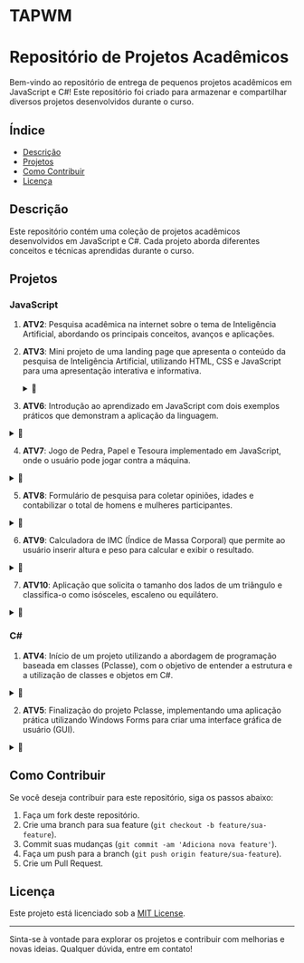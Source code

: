 # TAPWM

# Repositório de Projetos Acadêmicos

Bem-vindo ao repositório de entrega de pequenos projetos acadêmicos em JavaScript e C#! Este repositório foi criado para armazenar e compartilhar diversos projetos desenvolvidos durante o curso.

## Índice

- [Descrição](#descrição)
- [Projetos](#projetos)
- [Como Contribuir](#como-contribuir)
- [Licença](#licença)

## Descrição

Este repositório contém uma coleção de projetos acadêmicos desenvolvidos em JavaScript e C#. Cada projeto aborda diferentes conceitos e técnicas aprendidas durante o curso.

## Projetos

### JavaScript

1. **ATV2**: Pesquisa acadêmica na internet sobre o tema de Inteligência Artificial, abordando os principais conceitos, avanços e aplicações.
2. **ATV3**: Mini projeto de uma landing page que apresenta o conteúdo da pesquisa de Inteligência Artificial, utilizando HTML, CSS e JavaScript para uma apresentação interativa e informativa.
   <details>
   <summary>📸</summary>

   ![imagem](1°semestre/img/Atv3.PNG)

   </details>

3. **ATV6**: Introdução ao aprendizado em JavaScript com dois exemplos práticos que demonstram a aplicação da linguagem.
<details>
  <summary>📸</summary>

![Screenshot do Projeto ATV6a](1°semestre/img/Atv6a.PNG)
![Screenshot do Projeto ATV6b](1°semestre/img/Atv6b.PNG)

</details>

4. **ATV7**: Jogo de Pedra, Papel e Tesoura implementado em JavaScript, onde o usuário pode jogar contra a máquina.
<details>
  <summary>📸 </summary>

![Screenshot do Projeto ATV7a](1°semestre/img/Atv7a.PNG)
![Screenshot do Projeto ATV7b](1°semestre/img/Atv7b.PNG)

</details>

5. **ATV8**: Formulário de pesquisa para coletar opiniões, idades e contabilizar o total de homens e mulheres participantes.
<details>
  <summary>📸</summary>

![Screenshot do Projeto ATV8](1°semestre/img/Atv8.PNG)

</details>

6. **ATV9**: Calculadora de IMC (Índice de Massa Corporal) que permite ao usuário inserir altura e peso para calcular e exibir o resultado.
<details>
  <summary>📸</summary>

![Screenshot do Projeto ATV9](1°semestre/img/Atv9.PNG)

</details>

7. **ATV10**: Aplicação que solicita o tamanho dos lados de um triângulo e classifica-o como isósceles, escaleno ou equilátero.
<details>
  <summary>📸</summary>

![Screenshot do Projeto ATV10](1°semestre/img/Atv10.PNG)

</details>

### C#

1. **ATV4**: Início de um projeto utilizando a abordagem de programação baseada em classes (Pclasse), com o objetivo de entender a estrutura e a utilização de classes e objetos em C#.
<details>
  <summary>📸</summary>

![Screenshot do Projeto ATV4](1°semestre/img/Atv4.PNG)

</details>

2. **ATV5**: Finalização do projeto Pclasse, implementando uma aplicação prática utilizando Windows Forms para criar uma interface gráfica de usuário (GUI).

<details>
  <summary>📸</summary>
  
  ![Screenshot do Projeto ATV5](1°semestre/img/Atv5.PNG)

</details>

## Como Contribuir

Se você deseja contribuir para este repositório, siga os passos abaixo:

1. Faça um fork deste repositório.
2. Crie uma branch para sua feature (`git checkout -b feature/sua-feature`).
3. Commit suas mudanças (`git commit -am 'Adiciona nova feature'`).
4. Faça um push para a branch (`git push origin feature/sua-feature`).
5. Crie um Pull Request.

## Licença

Este projeto está licenciado sob a [MIT License](LICENSE.txt).

---

Sinta-se à vontade para explorar os projetos e contribuir com melhorias e novas ideias. Qualquer dúvida, entre em contato!
